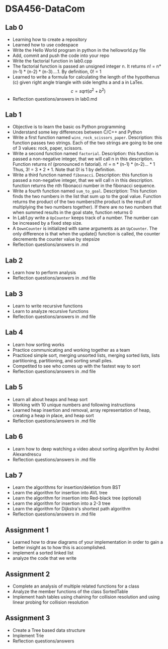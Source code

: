 # DSA456-DataCom

## Lab 0 
- Learning how to create a repository
- Learned how to use codespace
- Write the Hello World program in python in the helloworld.py file
- Add, commit and push the code into your repo
- Write the factorial function in lab0.cpp
- The factorial function is passed an unsigned integer n. It returns n! = n* (n-1) * (n-2) * (n-3)....1. By definition, 0! = 1
- Learned to write a formula for calculating the length of the hypothenus (c) given right angle triangle with side lengths a and a in LaTex.
$$c = sqrt(a^2 + b^2)$$
- Reflection questions/answers in lab0.md

## Lab 1
- Objective is to learn the basic os Python programming
- Understand some key differences between C/C++ and Python
- Write a first function named `wins_rock_scissors_paper`. Description: this function passes two strings. Each of the two strings are going to be one of 3 values: rock, paper, scissors.
-  Write a second function named `factorial`. Description: this function is passed a non-negative integer, that we will call n in this description. Function returns n! (pronounced n fatorial). n! = n * (n-1) * (n-2)... * 1 Thus, 3! = 3 * 2 * 1. Note that 0! is 1 by definition.
- Write a third function named `fibonacci`. Description: this function is passed a non-negative integer, that we will call n in this description. function returns the nth fibonacci number in the fibonacci sequence.
- Write a fourth function named `sum_to_goal`. Description: This function finds the two numbers in the list that sum up to the goal value. Function returns the product of the two numbers(the product is the result of multiplying the two numbers together). If there are no two numbers that when summed results in the goal state, function returns 0
- In Lab1.py write a `UpCounter` keeps track of a number. The number can be increased by a fixed step size.
- A  `DownCounter` is initialized with same arguments as an `UpCounter`. The only difference is that when the update() function is called, the counter decrements the counter value by stepsize
- Reflection questions/answers in .md

## Lab 2
- Learn how to perform analysis
- Reflection questions/answers in .md file

## Lab 3
- Learn to write recursive functions
- Learn to analyze recursive functions
- Reflection questions/answers in .md file

## Lab 4
- Learn how sorting works
- Practice communicating and working together as a team
- Practiced simple sort, merging unsorted lists, merging sorted lists, lists partitioning, partitioning, and sorting small piles.
- Competited to see who comes up with the fastest way to sort
- Reflection questions/answers in .md file

## Lab 5
- Learn all about heaps and heap sort
- Working with 10 unique numbers and following instructions
- Learned heap insertion and removal, array representation of heap, creating a heap in place, and heap sort
- Reflection questions/answers in .md file

## Lab 6
- Learn how to deep watching a video about sorting algorithm by Andrei Alexandrescu
- Reflection questions/answers in .md file

## Lab 7
- Learn the algorithms for insertion/deletion from BST
- Learn the algorithm for insertion into AVL tree
- Learn the algorithm for insertion into Red-black tree (optional)
- Learn the algorithm for insertion into a 2-3 tree
- Learn the algorithm for Dijkstra's shortest path algorithm
- Reflection questions/answers in .md file

## Assignment 1
- Learned how to draw diagrams of your implementation in order to gain a better insight as to how this is accomplished.
- implement a sorted linked list
- analyze the code that we write

## Assignment 2
- Complete an analysis of multiple related functions for a class
- Analyze the member functions of the class SortedTable
- Implement hash tables using chaining for collision resolution and using linear probing for collision resolution

## Assignment 3
- Create a Tree based data structure
- Implement Trie
- Reflection questions/answers

